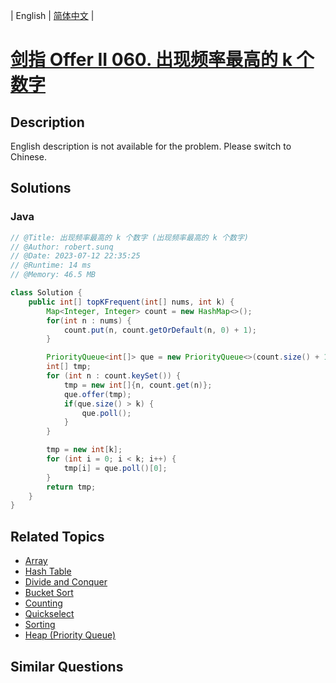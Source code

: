 
| English | [简体中文](README.md) |

# [剑指 Offer II 060. 出现频率最高的 k 个数字](https://leetcode.cn//problems/g5c51o/)

## Description

<p>English description is not available for the problem. Please switch to Chinese.</p>


## Solutions


### Java

```Java
// @Title: 出现频率最高的 k 个数字 (出现频率最高的 k 个数字)
// @Author: robert.sunq
// @Date: 2023-07-12 22:35:25
// @Runtime: 14 ms
// @Memory: 46.5 MB

class Solution {
    public int[] topKFrequent(int[] nums, int k) {
        Map<Integer, Integer> count = new HashMap<>();
        for(int n : nums) {
            count.put(n, count.getOrDefault(n, 0) + 1);
        }

        PriorityQueue<int[]> que = new PriorityQueue<>(count.size() + 1, (a , b) -> a[1] - b[1]);
        int[] tmp;
        for (int n : count.keySet()) {
            tmp = new int[]{n, count.get(n)};
            que.offer(tmp);
            if(que.size() > k) {
                que.poll();
            }
        }

        tmp = new int[k];
        for (int i = 0; i < k; i++) {
            tmp[i] = que.poll()[0];
        }
        return tmp;
    }
}
```



## Related Topics

- [Array](https://leetcode.cn//tag/array)
- [Hash Table](https://leetcode.cn//tag/hash-table)
- [Divide and Conquer](https://leetcode.cn//tag/divide-and-conquer)
- [Bucket Sort](https://leetcode.cn//tag/bucket-sort)
- [Counting](https://leetcode.cn//tag/counting)
- [Quickselect](https://leetcode.cn//tag/quickselect)
- [Sorting](https://leetcode.cn//tag/sorting)
- [Heap (Priority Queue)](https://leetcode.cn//tag/heap-priority-queue)

## Similar Questions


